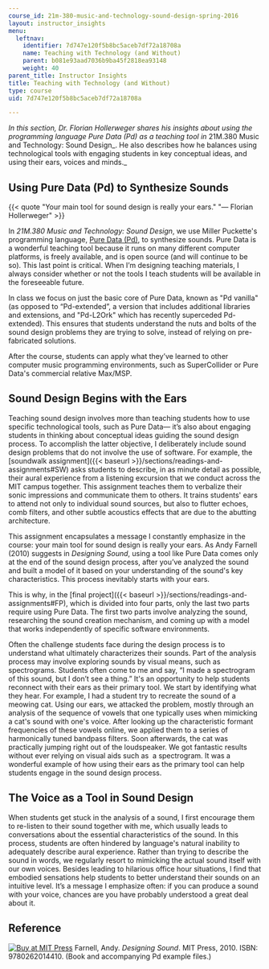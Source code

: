```yaml
---
course_id: 21m-380-music-and-technology-sound-design-spring-2016
layout: instructor_insights
menu:
  leftnav:
    identifier: 7d747e120f5b8bc5aceb7df72a18708a
    name: Teaching with Technology (and Without)
    parent: b081e93aad7036b9ba45f2818ea93148
    weight: 40
parent_title: Instructor Insights
title: Teaching with Technology (and Without)
type: course
uid: 7d747e120f5b8bc5aceb7df72a18708a

---
```


_In this section, Dr. Florian Hollerweger shares his insights about using the programming language Pure Data (Pd) as a teaching tool in_ 21M.380 Music and Technology: Sound Design_. He also describes how he balances using technological tools with engaging students in key conceptual ideas, and using their ears, voices and minds._

Using Pure Data (Pd) to Synthesize Sounds
-----------------------------------------

{{< quote "Your main tool for sound design is really your ears." "— Florian Hollerweger" >}}

In _21M.380 Music and Technology: Sound Design_, we use Miller Puckette's programming language, [Pure Data (Pd)](https://puredata.info/), to synthesize sounds. Pure Data is a wonderful teaching tool because it runs on many different computer platforms, is freely available, and is open source (and will continue to be so). This last point is critical. When I’m designing teaching materials, I always consider whether or not the tools I teach students will be available in the foreseeable future.

In class we focus on just the basic core of Pure Data, known as "Pd vanilla" (as opposed to “Pd-extended”, a version that includes additional libraries and extensions, and "Pd-L2Ork" which has recently superceded Pd-extended). This ensures that students understand the nuts and bolts of the sound design problems they are trying to solve, instead of relying on pre-fabricated solutions.

After the course, students can apply what they’ve learned to other computer music programming environments, such as SuperCollider or Pure Data's commercial relative Max/MSP.

Sound Design Begins with the Ears
---------------------------------

Teaching sound design involves more than teaching students how to use specific technological tools, such as Pure Data— it’s also about engaging students in thinking about conceptual ideas guiding the sound design process. To accomplish the latter objective, I deliberately include sound design problems that do not involve the use of software. For example, the [soundwalk assignment]({{< baseurl >}}/sections/readings-and-assignments#SW) asks students to describe, in as minute detail as possible, their aural experience from a listening excursion that we conduct across the MIT campus together. This assignment teaches them to verbalize their sonic impressions and communicate them to others. It trains students' ears to attend not only to individual sound sources, but also to flutter echoes, comb filters, and other subtle acoustics effects that are due to the abutting architecture.

This assignment encapsulates a message I constantly emphasize in the course: your main tool for sound design is really your ears. As Andy Farnell (2010) suggests in _Designing Sound_, using a tool like Pure Data comes only at the end of the sound design process, after you’ve analyzed the sound and built a model of it based on your understanding of the sound's key characteristics. This process inevitably starts with your ears.

This is why, in the [final project]({{< baseurl >}}/sections/readings-and-assignments#FP), which is divided into four parts, only the last two parts require using Pure Data. The first two parts involve analyzing the sound, researching the sound creation mechanism, and coming up with a model that works independently of specific software environments.

Often the challenge students face during the design process is to understand what ultimately characterizes their sounds. Part of the analysis process may involve exploring sounds by visual means, such as spectrograms. Students often come to me and say, “I made a spectrogram of this sound, but I don’t see a thing.” It's an opportunity to help students reconnect with their ears as their primary tool. We start by identifying what they hear. For example, I had a student try to recreate the sound of a meowing cat. Using our ears, we attacked the problem, mostly through an analysis of the sequence of vowels that one typically uses when mimicking a cat's sound with one's voice. After looking up the characteristic formant frequencies of these vowels online, we applied them to a series of harmonically tuned bandpass filters. Soon afterwards, the cat was practically jumping right out of the loudspeaker. We got fantastic results without ever relying on visual aids such as  a spectrogram. It was a wonderful example of how using their ears as the primary tool can help students engage in the sound design process.

The Voice as a Tool in Sound Design
-----------------------------------

When students get stuck in the analysis of a sound, I first encourage them to re-listen to their sound together with me, which usually leads to conversations about the essential characteristics of the sound. In this process, students are often hindered by language's natural inability to adequately describe aural experience. Rather than trying to describe the sound in words, we regularly resort to mimicking the actual sound itself with our own voices. Besides leading to hilarious office hour situations, I find that embodied sensations help students to better understand their sounds on an intuitive level. It’s a message I emphasize often: if you can produce a sound with your voice, chances are you have probably understood a great deal about it.

Reference
---------

[![Buy at MIT Press](/images/mp_logo.gif)](https://mitpress.mit.edu/9780262014410) Farnell, Andy. _Designing Sound_. MIT Press, 2010. ISBN: 9780262014410. (Book and accompanying Pd example files.)